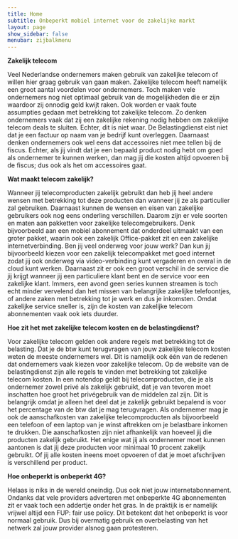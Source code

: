 ```yaml
---
title: Home
subtitle: Onbeperkt mobiel internet voor de zakelijke markt
layout: page
show_sidebar: false
menubar: zijbalkmenu
---
```


**Zakelijk telecom**

Veel Nederlandse ondernemers maken gebruik van zakelijke telecom of willen hier graag gebruik van gaan maken. Zakelijke telecom heeft namelijk een groot aantal voordelen voor ondernemers. Toch maken vele ondernemers nog niet optimaal gebruik van de mogelijkheden die er zijn waardoor zij onnodig geld kwijt raken. Ook worden er vaak foute assumpties gedaan met betrekking tot zakelijke telecom. Zo denken ondernemers vaak dat zij een zakelijke rekening nodig hebben om zakelijke telecom deals te sluiten. Echter, dit is niet waar. De Belastingdienst eist niet dat je een factuur op naam van je bedrijf kunt overleggen. Daarnaast denken ondernemers ook wel eens dat accessoires niet mee tellen bij de fiscus. Echter, als jij vindt dat je een bepaald product nodig hebt om goed als ondernemer te kunnen werken, dan mag jij die kosten altijd opvoeren bij de fiscus; dus ook als het om accessoires gaat.

**Wat maakt telecom zakelijk?**

Wanneer jij telecomproducten zakelijk gebruikt dan heb jij heel andere wensen met betrekking tot deze producten dan wanneer jij ze als particulier zal gebruiken. Daarnaast kunnen de wensen en eisen van zakelijke gebruikers ook nog eens onderling verschillen. Daarom zijn er vele soorten en maten aan pakketten voor zakelijke telecomgebruikers. Denk bijvoorbeeld aan een mobiel abonnement dat onderdeel uitmaakt van een groter pakket, waarin ook een zakelijk Office-pakket zit en een zakelijke internetverbinding. Ben jij veel onderweg voor jouw werk? Dan kun jij bijvoorbeeld kiezen voor een zakelijk telecompakket met goed internet zodat jij ook onderweg via video-verbinding kunt vergaderen en overal in de cloud kunt werken. Daarnaast zit er ook een groot verschil in de service die jij krijgt wanneer jij een particuliere klant bent en de service voor een zakelijke klant. Immers, een avond geen series kunnen streamen is toch echt minder vervelend dan het missen van belangrijke zakelijke telefoontjes, of andere zaken met betrekking tot je werk en dus je inkomsten. Omdat zakelijke service sneller is, zijn de kosten van zakelijke telecom abonnementen vaak ook iets duurder.

**Hoe zit het met zakelijke telecom kosten en de belastingdienst?**

Voor zakelijke telecom gelden ook andere regels met betrekking tot de belasting. Dat je de btw kunt terugvragen van jouw zakelijke telecom kosten weten de meeste ondernemers wel. Dit is namelijk ook één van de redenen dat ondernemers vaak kiezen voor zakelijke telecom. Op de website van de belastingdienst zijn alle regels te vinden met betrekking tot zakelijke telecom kosten. In een notendop geldt bij telecomproducten, die je als ondernemer zowel privé als zakelijk gebruikt, dat je van tevoren moet inschatten hoe groot het privégebruik van de middelen zal zijn. Dit is belangrijk omdat je alleen het deel dat je zakelijk gebruikt bepalend is voor het percentage van de btw dat je mag terugvragen. Als ondernemer mag je ook de aanschafkosten van zakelijke telecomproducten als bijvoorbeeld een telefoon of een laptop van je winst aftrekken om je belastbare inkomen te drukken. Die aanschafkosten zijn niet afhankelijk van hoeveel jij die producten zakelijk gebruikt. Het enige wat jij als ondernemer moet kunnen aantonen is dat jij deze producten voor minimaal 10 procent zakelijk gebruikt. Of jij alle kosten ineens moet opvoeren of dat je moet afschrijven is verschillend per product.

**Hoe onbeperkt is onbeperkt 4G?**

Helaas is niks in de wereld oneindig. Dus ook niet jouw internetabonnement. Ondanks dat vele providers adverteren met onbeperkte 4G abonnementen zit er vaak toch een addertje onder het gras. In de praktijk is er namelijk vrijwel altijd een FUP: fair use policy. Dit betekent dat het onbeperkt is voor normaal gebruik. Dus bij overmatig gebruik en overbelasting van het netwerk zal jouw provider alsnog gaan protesteren.
